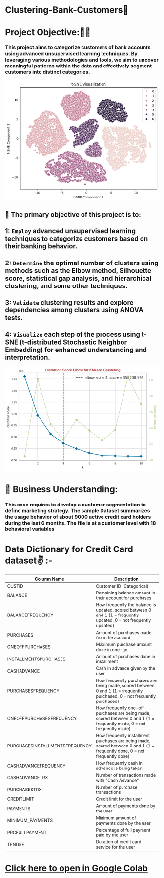 # Clustering-Bank-Customers🎉

# Project Objective:🐱‍🏍

### This project aims to categorize customers of bank accounts using advanced unsupervised learning techniques. By leveraging various methodologies and tools, we aim to uncover meaningful patterns within the data and effectively segment customers into distinct categories.
![Image Description](https://github.com/AhemdMahmoud/Clustering-Bank-Customers/raw/main/TSNE.png)
 ## 🤳 The primary objective of this project is to:
 ## 1: `Employ` advanced unsupervised learning techniques to categorize customers based on their banking behavior.
 ## 2: `Determine` the optimal number of clusters using methods such as the Elbow method, Silhouette score, statistical gap analysis, and hierarchical clustering, and some other techniques.
## 3: `Validate` clustering results and explore dependencies among clusters using ANOVA tests.
## 4: `Visualize` each step of the process using t-SNE (t-distributed Stochastic Neighbor Embedding) for enhanced understanding and interpretation.
![](https://github.com/AhemdMahmoud/Clustering-Bank-Customers/blob/main/k-clusters.png)
# 🌟 Business Understanding:
### This case requires to develop a customer segmentation to define marketing strategy. The sample Dataset summarizes the usage behavior of about 9000 active credit card holders during the last 6 months. The file is at a customer level with 18 behavioral variables

# Data Dictionary for Credit Card dataset✌ :-


| Column Name                     | Description                                                                                                               |
|---------------------------------|---------------------------------------------------------------------------------------------------------------------------|
| CUSTID                          | Customer ID (Categorical)                                                                                                |
| BALANCE                         | Remaining balance amount in their account for purchases                                                                   |
| BALANCEFREQUENCY               | How frequently the balance is updated, scored between 0 and 1 (1 = frequently updated, 0 = not frequently updated)      |
| PURCHASES                       | Amount of purchases made from the account                                                                                 |
| ONEOFFPURCHASES                 | Maximum purchase amount done in one-go                                                                                    |
| INSTALLMENTSPURCHASES           | Amount of purchases done in installment                                                                                   |
| CASHADVANCE                     | Cash in advance given by the user                                                                                         |
| PURCHASESFREQUENCY              | How frequently purchases are being made, scored between 0 and 1 (1 = frequently purchased, 0 = not frequently purchased)|
| ONEOFFPURCHASESFREQUENCY        | How frequently one-off purchases are being made, scored between 0 and 1 (1 = frequently made, 0 = not frequently made)   |
| PURCHASESINSTALLMENTSFREQUENCY  | How frequently installment purchases are being made, scored between 0 and 1 (1 = frequently done, 0 = not frequently done)|
| CASHADVANCEFREQUENCY            | How frequently cash in advance is being taken                                                                             |
| CASHADVANCETRX                  | Number of transactions made with "Cash Advance"                                                                           |
| PURCHASESTRX                    | Number of purchase transactions                                                                                           |
| CREDITLIMIT                     | Credit limit for the user                                                                                                 |
| PAYMENTS                        | Amount of payments done by the user                                                                                       |
| MINIMUM_PAYMENTS                | Minimum amount of payments done by the user                                                                               |
| PRCFULLPAYMENT                  | Percentage of full payment paid by the user                                                                               |
| TENURE                          | Duration of credit card service for the user                                                                              |

# [Click here to open in Google Colab](https://colab.research.google.com/drive/1sXvoUvsdDMVbNomkNjYgbk-nOd5wPX6t#scrollTo=M8Vs9BuWzers)
